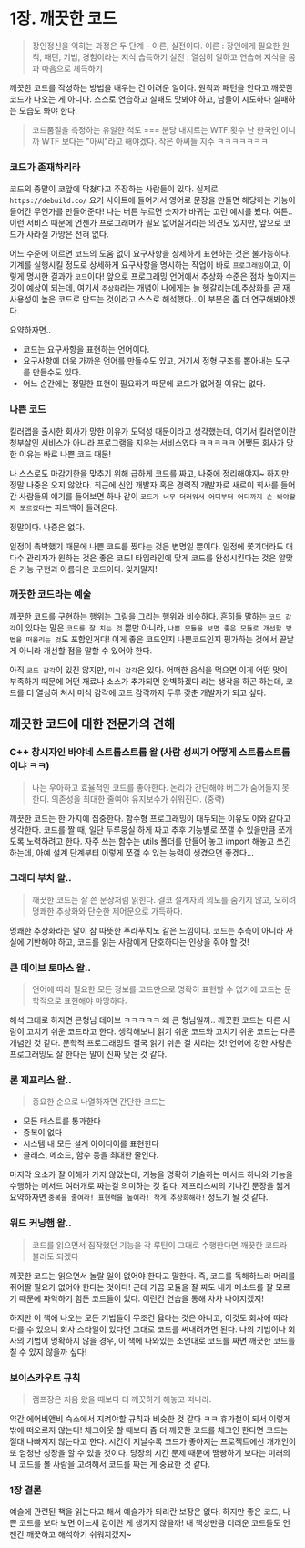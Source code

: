 # 1장. 깨끗한 코드

> 장인정신을 익히는 과정은 두 단계 - 이론, 실전이다.
> 이론 : 장인에게 필요한 원칙, 패턴, 기법, 경험이라는 지식 습득하기
> 실전 : 열심히 일하고 연습해 지식을 몸과 마음으로 체득하기

깨끗한 코드를 작성하는 방법을 배우는 건 어려운 일이다. 원칙과 패턴을 안다고 깨끗한 코드가 나오는 게 아니다.
스스로 연습하고 실패도 맛봐야 하고, 남들이 시도하다 실패하는 모습도 봐야 한다.

> 코드품질을 측정하는 유일한 척도 === 분당 내지르는 WTF 횟수
> 난 한국인 이니까 WTF 보다는 "아씨"라고 해야겠다.
> 작은 아씨들 지수 ㅋㅋㅋㅋㅋㅋㅋ

### 코드가 존재하리라

코드의 종말이 코앞에 닥쳤다고 주장하는 사람들이 있다. 실제로 `https://debuild.co/` 요기 사이트에 들어가서 영어로 문장을 만들면
해당하는 기능이 들어간 무언가를 만들어준다! 나는 버튼 누르면 숫자가 바뀌는 고런 예시를 봤다.
여튼.. 이런 서비스 때문에 언젠가 프로그래머가 필요 없어질거라는 의견도 있지만, 앞으로 코드가 사라질 가망은 전혀 없다.

어느 수준에 이르면 코드의 도움 없이 요구사항을 상세하게 표현하는 것은 불가능하다.
기계를 실행시킬 정도로 상세하게 요구사항을 명시하는 작업이 바로 `프로그래밍`이고, 이렇게 명시한 결과가 `코드`이다!
앞으로 프로그래밍 언어에서 추상화 수준은 점차 높아지는 것이 예상이 되는데,
여기서 `추상화`라는 개념이 나에게는 늘 헷갈리는데,추상화를 곧 재사용성이 높은 코드로 만드는 것이라고 스스로 해석했다.. 이 부분은 좀 더 연구해봐야겠다.

요약하자면..

- 코드는 요구사항을 표현하는 언어이다.
- 요구사항에 더욱 가까운 언어를 만들수도 있고, 거기서 정형 구조를 뽑아내는 도구를 만들수도 있다.
- 어느 순간에는 정밀한 표현이 필요하기 때문에 코드가 없어질 이유는 없다.

### 나쁜 코드

킬러앱을 출시한 회사가 망한 이유가 도덕성 때문이라고 생각했는데, 여기서 킬러앱이란 청부살인 서비스가 아니라 프로그램을 지우는 서비스였다 ㅋㅋㅋㅋㅋ
어쨌든 회사가 망한 이유는 바로 나쁜 코드 때문!

나 스스로도 마감기한을 맞추기 위해 급하게 코드를 짜고, 나중에 정리해야지~ 하지만 정말 나중은 오지 않았다.
최근에 신입 개발자 혹은 경력직 개발자로 새로이 회사를 들어간 사람들의 얘기를 들어보면 하나 같이
`코드가 너무 더러워서 어디부터 어디까지 손 봐야할지 모르겠다`는 피드백이 들려온다.

정말이다. 나중은 없다.

일정이 촉박했기 때문에 나쁜 코드를 짰다는 것은 변명일 뿐이다.
일정에 쫓기더라도 대다수 관리자가 원하는 것은 좋은 코드!
타임라인에 맞게 코드를 완성시킨다는 것은 알맞은 기능 구현과 아름다운 코드이다. 잊지말자!

### 깨끗한 코드라는 예술

깨끗한 코드를 구현하는 행위는 그림을 그리는 행위와 비슷하다.
흔히들 말하는 `코드 감각`이 있다는 말은 `코드를 잘 치는 것` 뿐만 아니라, `나쁜 모듈을 보면 좋은 모듈로 개선할 방법을 떠올리는 것`도 포함인거다!
이게 좋은 코드인지 나쁜코드인지 평가하는 것에서 끝날 게 아니라 개선할 점을 말할 수 있어야 한다.

아직 `코드 감각`이 있진 않지만, `미식 감각`은 있다.
어떠한 음식을 먹으면 이게 어떤 맛이 부족하기 때문에 어떤 재료나 소스가 추가되면 완벽하겠다 라는 생각을 하곤 하는데,
코드를 더 열심히 쳐서 미식 감각에 코드 감각까지 두루 갖춘 개발자가 되고 싶다.

## 깨끗한 코드에 대한 전문가의 견해

### C++ 창시자인 바야네 스트롭스트룹 왈 (사람 성씨가 어떻게 스트롭스트룹이냐 ㅋㅋ)

> 나는 우아하고 효율적인 코드를 좋아한다. 논리가 간단해야 버그가 숨어들지 못한다.
> 의존성을 최대한 줄여야 유지보수가 쉬워진다. (중략)

깨끗한 코드는 한 가지에 집중한다.
함수형 프로그래밍이 대두되는 이유도 이와 같다고 생각한다.
코드를 짤 때, 일단 두루뭉실 하게 짜고 추후 기능별로 쪼갤 수 있을만큼 쪼개도록 노력하려고 한다.
자주 쓰는 함수는 utils 폴더를 만들어 놓고 import 해놓고 쓰긴 하는데, 아예 설계 단계부터 이렇게 쪼갤 수 있는 능력이 생겼으면 좋겠다...

### 그래디 부치 왈..

> 깨끗한 코드는 잘 쓴 문장처럼 읽힌다. 결코 설계자의 의도를 숨기지 않고, 오히려 명쾌한 추상화와 단순한 제어문으로 가득하다.

명쾌한 추상화라는 말이 참 따뜻한 푸라푸치노 같은 느낌이다.
코드는 추측이 아니라 사실에 기반해야 하고, 코드를 읽는 사람에게 단호하다는 인상을 줘야 할 것!

### 큰 데이브 토마스 왈..

> 언어에 따라 필요한 모든 정보를 코드만으로 명확히 표현할 수 없기에 코드는 문학적으로 표현해야 마땅하다.

해석 그대로 하자면 큰형님 데이브 ㅋㅋㅋㅋㅋ 왜 큰 형님일까..
깨끗한 코드는 다른 사람이 고치기 쉬운 코드라고 한다.
생각해보니 읽기 쉬운 코드와 고치기 쉬운 코드는 다른 개념인 것 같다.
문학적 프로그래밍도 결국 읽기 쉬운 걸 치라는 것! 언어에 강한 사람은 프로그래밍도 잘 한다는 말이 진짜 맞는 것 같다.

### 론 제프리스 왈..

> 중요한 순으로 나열하자면 간단한 코드는

- 모든 테스트를 통과한다
- 중복이 없다
- 시스템 내 모든 설계 아이디어를 표현한다
- 클래스, 메소드, 함수 등을 최대한 줄인다.

마지막 요소가 잘 이해가 가지 않았는데, 기능을 명확히 기술하는 메서드 하나와 기능을 수행하는 메서드 여러개로 짜는걸 의미하는 것 같다.
제프리스씨의 기나긴 문장을 짧게 요약하자면 `중복을 줄여라! 표현력을 높여라! 작게 추상화해라!` 정도가 될 것 같다.

### 워드 커닝햄 왈..

> 코드를 읽으면서 짐작했던 기능을 각 루틴이 그대로 수행한다면 깨끗한 코드라 불러도 되겠다

깨끗한 코드는 읽으면서 놀랄 일이 없어야 한다고 말한다.
즉, 코드를 독해하느라 머리를 쥐어짤 필요가 없어야 한다는 것이다!
근데 가끔 모듈을 잘 짜도 내가 메소드를 잘 모르기 때문에 파악하기 힘든 코드들이 있다. 이런건 연습을 통해 차차 나아지겠지!

하지만 이 책에 나오는 모든 기법들이 무조건 옳다는 것은 아니고, 이것도 회사에 따라 다를 수 있으니 회사 스타일이 있다면 그대로 코드를 써내려가면 된다.
나의 기법이나 회사의 기법이 명확하지 않을 경우, 이 책에 나와있는 조언대로 코드를 짜면 깨끗한 코드를 칠 수 있지 않을까 싶다!

### 보이스카우트 규칙

> 캠프장은 처음 왔을 때보다 더 깨끗하게 해놓고 떠나라.

약간 에어비앤비 숙소에서 지켜야할 규칙과 비슷한 것 같다 ㅋㅋ 휴가철이 되서 이렇게밖에 떠오르지 않는다!
체크아웃 할 때보다 좀 더 깨끗한 코드를 체크인 한다면 코드는 절대 나빠지지 않는다고 한다.
시간이 지날수록 코드가 좋아지는 프로젝트에선 개개인이 또 엄청난 성장을 할 수 있을 것이다.
당장의 시간 문제 때문에 땜빵하기 보다는 미래의 내 코드를 볼 사람을 고려해서 코드를 짜는 게 중요한 것 같다.

### 1장 결론

예술에 관련된 책을 읽는다고 해서 예술가가 되리란 보장은 없다.
하지만 좋은 코드, 나쁜 코드를 보다 보면 어느새 감이란 게 생기지 않을까!
내 책상만큼 더러운 코드들도 언젠간 깨끗하고 해석하기 쉬워지겠지~
